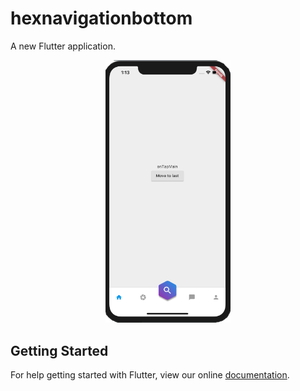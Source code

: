 # hexnavigationbottom

A new Flutter application.

<p align="center">
  <img src="https://github.com/RafaelBarbosatec/hexnavigationbottom/blob/master/img/img1.png" width="200"/>
</p>

## Getting Started

For help getting started with Flutter, view our online
[documentation](https://flutter.io/).

